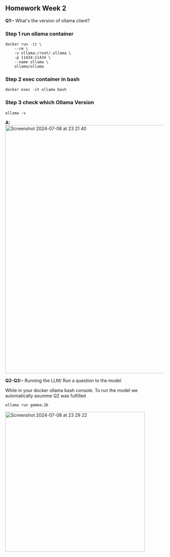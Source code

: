 ## Homework Week 2

**Q1:-** What's the version of ollama client?

### Step 1 run ollama container 

```
docker run -it \
    --rm \
    -v ollama:/root/.ollama \
    -p 11434:11434 \
    --name ollama \
    ollama/ollama
```

### Step 2 exec container in bash

```
docker exec -it ollama bash
```

### Step 3 check which Ollama Version
```
ollama -v
```

**A:** 
<img width="782" alt="Screenshot 2024-07-08 at 23 21 40" src="https://github.com/zaahirdawood/llm-zoomcamp/assets/109787439/a7fbddfe-bd3c-4012-8016-e1baf425465c">

**Q2-Q3:-** Running the LLM/ Run a question to the model

While in your docker ollama bash console. To run the model we automatically asumme Q2 was fulfilled

```
ollama run gemma:2b
```






<img width="441" alt="Screenshot 2024-07-08 at 23 29 22" src="https://github.com/zaahirdawood/llm-zoomcamp/assets/109787439/4e5edd5e-d1ef-4203-8285-cae5a23c585a">

